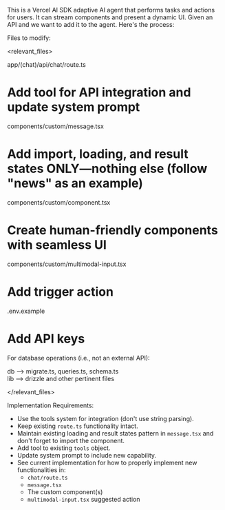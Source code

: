 This is a Vercel AI SDK adaptive AI agent that performs tasks and actions for users. 
It can stream components and present a dynamic UI. Given an API and we want to add it to the agent. 
Here's the process:

Files to modify:

<relevant_files>

app/(chat)/api/chat/route.ts  
# Add tool for API integration and update system prompt

components/custom/message.tsx  
# Add import, loading, and result states ONLY—nothing else (follow "news" as an example)

components/custom/component.tsx  
# Create human-friendly components with seamless UI

components/custom/multimodal-input.tsx  
# Add trigger action

.env.example  
# Add API keys

For database operations (i.e., not an external API):

db --> migrate.ts, queries.ts, schema.ts  
lib --> drizzle and other pertinent files  

</relevant_files>

Implementation Requirements:

- Use the tools system for integration (don't use string parsing).  
- Keep existing `route.ts` functionality intact.  
- Maintain existing loading and result states pattern in `message.tsx` and don't forget to import the component.  
- Add tool to existing `tools` object.  
- Update system prompt to include new capability.  
- See current implementation for how to properly implement new functionalities in:  
  - `chat/route.ts`  
  - `message.tsx`  
  - The custom component(s)  
  - `multimodal-input.tsx` suggested action  
